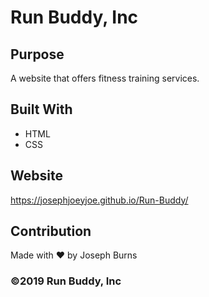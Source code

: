 # Run Buddy, Inc

## Purpose
A website that offers fitness training services. 

## Built With
* HTML
* CSS

## Website
https://josephjoeyjoe.github.io/Run-Buddy/

## Contribution
Made with ❤️ by Joseph Burns

### ©️2019 Run Buddy, Inc 
